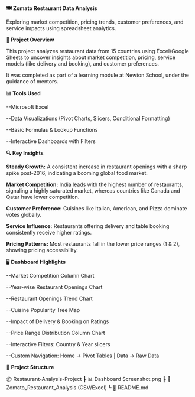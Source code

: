 **🍽️ Zomato Restaurant Data Analysis**

Exploring market competition, pricing trends, customer preferences, and service impacts using spreadsheet analytics.


**📌 Project Overview**

This project analyzes restaurant data from 15 countries using Excel/Google Sheets to uncover insights about market competition, pricing, service models (like delivery and booking), and customer preferences.

It was completed as part of a learning module at Newton School, under the guidance of mentors.


**📊 Tools Used**

--Microsoft Excel

--Data Visualizations (Pivot Charts, Slicers, Conditional Formatting)

--Basic Formulas & Lookup Functions

--Interactive Dashboards with Filters


**🔍 Key Insights**

**Steady Growth:** A consistent increase in restaurant openings with a sharp spike post-2016, indicating a booming global food market.

**Market Competition:** India leads with the highest number of restaurants, signaling a highly saturated market, whereas countries like Canada and Qatar have lower competition.

**Customer Preference:** Cuisines like Italian, American, and Pizza dominate votes globally.

**Service Influence:** Restaurants offering delivery and table booking consistently receive higher ratings.

**Pricing Patterns:** Most restaurants fall in the lower price ranges (1 & 2), showing pricing accessibility.


🖥️ **Dashboard Highlights**

--Market Competition Column Chart

--Year-wise Restaurant Openings Chart

--Restaurant Openings Trend Chart

--Cuisine Popularity Tree Map

--Impact of Delivery & Booking on Ratings

--Price Range Distribution Column Chart

--Interactive Filters: Country & Year slicers

--Custom Navigation: Home → Pivot Tables | Data → Raw Data


📁 **Project Structure**

📦 Restaurant-Analysis-Project
 ┣ 📊 Dashboard Screenshot.png
 ┣ 📂 Zomato_Restaurant_Analysis (CSV/Excel)
 ┗ 📄 README.md
